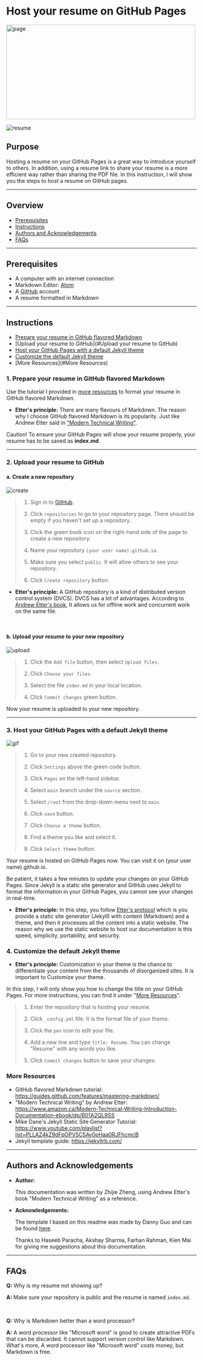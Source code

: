 # Host your resume on GitHub Pages

<img src="https://github.com/ZhijieZheng-UM/ZhijieZheng-UM.github.io/blob/main/image.png" alt="page"
	title="page" width="500" height="250" />

![resume](https://github.com/ZhijieZheng-UM/ZhijieZheng-UM.github.io/blob/main/resume.gif)

## Purpose
Hosting a resume on your GitHub Pages is a great way to introduce yourself to others. In addition, using a resume link to share your resume is a more efficient way rather than sharing the PDF file. In this instruction, I will show you the steps to host a resume on GitHub pages.

----
## Overview
- [Prerequisites](#Prerequisites)
- [Instructions](#Instructions)
- [Authors and Acknowledgements](#Authors-and-Acknowledgements)
- [FAQs](#FAQs)
-----
## Prerequisites
* A computer with an internet connection
* Markdown Editor: [Atom](https://atom.io/)
* A [GitHub](https://github.com/) account
* A resume formatted in Markdown
----
## Instructions

- [Prepare your resume in GitHub flavored Markdown](#Prepare-your-resume-in-GitHub-flavored-Markdown)
- [Upload your resume to GitHub](#Upload your resume to GitHub)
- [Host your GitHub Pages with a default Jekyll theme](#Host-your-GitHub-Pages-with-a-default-Jekyll-theme)
- [Customize the default Jekyll theme](#Customize-the-default-Jekyll-theme)
- [More Resources](#More Resources)

### 1. Prepare your resume in GitHub flavored Markdown
Use the tutorial I provided in [more resources](#more-resources) to format your resume in GitHub flavored Markdown.

* **Etter's principle:** There are many flavours of Markdown. The reason why I choose GitHub flavored Markdown is its popularity. Just like Andrew Etter said in ["Modern Technical Writing"](https://www.amazon.ca/Modern-Technical-Writing-Introduction-Documentation-ebook/dp/B01A2QL9SS).

Caution! To ensure your GitHub Pages will show your resume properly, your resume has to be saved as **index.md**.

----
### 2. Upload your resume to GitHub

#### **a. Create a new repository**
![create](https://github.com/ZhijieZheng-UM/ZhijieZheng-UM.github.io/blob/main/create.jpeg)

>1. Sign in to [GitHub](https://github.com/).
>
>2. Click `repositories` to go to your repository page. There should be empty if you haven't set up a repository.
>
>3. Click the green book icon on the right-hand side of the page to create a new repository.
>
>4. Name your repository `(your user name).github.io`.
>
>5. Make sure you select `public`. It will allow others to see your repository.
>
>6. Click `Create repository` button.

* **Etter's principle:** A GitHub repository is a kind of distributed version control system (DVCS). DVCS has a lot of advantages. According to [Andrew Etter's book](https://www.amazon.ca/Modern-Technical-Writing-Introduction-Documentation-ebook/dp/B01A2QL9SS), It allows us for offline work and concurrent work on the same file.
<br />

#### **b. Upload your resume to your new repository**
![upload](https://github.com/ZhijieZheng-UM/ZhijieZheng-UM.github.io/blob/main/upload.gif)

>1. Click the `Add file` button, then select `Upload files`.
>
>2. Click `Choose your files`.
>
>3. Select the file `index.md` in your local location.
>
>4. Click `Commit changes` green button.

Now your resume is uploaded to your new repository.

----

### 3. Host your GitHub Pages with a default Jekyll theme
![gif](https://github.com/ZhijieZheng-UM/ZhijieZheng-UM.github.io/blob/main/gif.gif)

>1. Go to your new created repository.
>
>2. Click `Settings` above the green code button.
>
>3. Click `Pages` on the left-hand sidebar.
>
>4. Select `main` branch under the `source` section.
>
>5. Select `/root` from the drop-down menu next to `main`.
>
>6. Click `save` button.
>
>7. Click `Choose a theme` button.
>
>8. Find a theme you like and select it.
>
>9. Click `Select theme` button.

Your resume is hosted on GitHub Pages now. You can visit it on (your user name).github.io.

Be patient, it takes a few minutes to update your changes on your GitHub Pages. Since Jekyll is a static site generator and GitHub uses Jekyll to format the information in your GitHub Pages, you cannot see your changes in real-time.

* **Etter's principle:** In this step, you follow [Etter's protocol](https://www.amazon.ca/Modern-Technical-Writing-Introduction-Documentation-ebook/dp/B01A2QL9SS) which is you provide a static site generator (Jekyll) with content (Markdown) and a theme, and then it processes all the content into a static website. The reason why we use the static website to host our documentation is this speed, simplicity, portability, and security.

### 4. Customize the default Jekyll theme
* **Etter's principle:** Customization in your theme is the chance to differentiate your content from the thousands of disorganized sites. It is important to Customize your theme.

In this step, I will only show you how to change the title on your GitHub Pages. For more instructions, you can find it under "[More Resources](#More-Resources)".
>1. Enter the repository that is hosting your resume.
>
>2. Click `_config.yml` file. It is the format file of your theme.
>
>3. Click the `pen` icon to edit your file.
>
>4. Add a new line and type `title: Resume`. You can change "Resume" with any words you like.
>
>5. Click `Commit changes` button to save your changes.


### More Resources
* GitHub flavored Markdown tutorial: https://guides.github.com/features/mastering-markdown/
* "Modern Technical Writing" by Andrew Etter: https://www.amazon.ca/Modern-Technical-Writing-Introduction-Documentation-ebook/dp/B01A2QL9SS
* Mike Dane's Jekyll Static Site Generator Tutorial: https://www.youtube.com/playlist?list=PLLAZ4kZ9dFpOPV5C5Ay0pHaa0RJFhcmcB
* Jekyll template guide: https://jekyllrb.com/

----
## Authors and Acknowledgements
* **Author:**

	This documentation was written by Zhijie Zheng, using Andrew Etter's book "Modern Technical Writing" as a reference.

* **Acknowledgements:**

	The template I based on this readme was made by Danny Guo and can be found [here](https://www.makeareadme.com/).

	Thanks to Haseeb Paracha, Akshay Sharma, Farhan Rahman, Kien Mai for giving me suggestions about this documentation.

----
## FAQs
**Q:** Why is my resume not showing up?

**A:** Make sure your repository is public and the resume is named `index.md`.

<br />

**Q:**  Why is Markdown better than a word processor?

**A:** A word processor like "Microsoft word" is good to create attractive PDFs that can be discarded. It cannot support version control like Markdown. What's more, A word processor like "Microsoft word" costs money, but Markdown is free.
